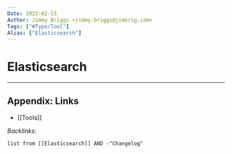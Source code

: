 ```yaml
---
Date: 2022-02-13
Author: Jimmy Briggs <jimmy.briggs@jimbrig.com>
Tags: ["#Type/Tool"]
Alias: ["Elasticsearch"]
---
```


# Elasticsearch

***

## Appendix: Links

- [[Tools]]

*Backlinks:*

```dataview
list from [[Elasticsearch]] AND -"Changelog"
```
